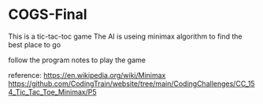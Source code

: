 # COGS-Final
This is a tic-tac-toc game
The AI is useing minimax algorithm to find the best place to go

follow the program notes to play the game

reference:
https://en.wikipedia.org/wiki/Minimax
https://github.com/CodingTrain/website/tree/main/CodingChallenges/CC_154_Tic_Tac_Toe_Minimax/P5
